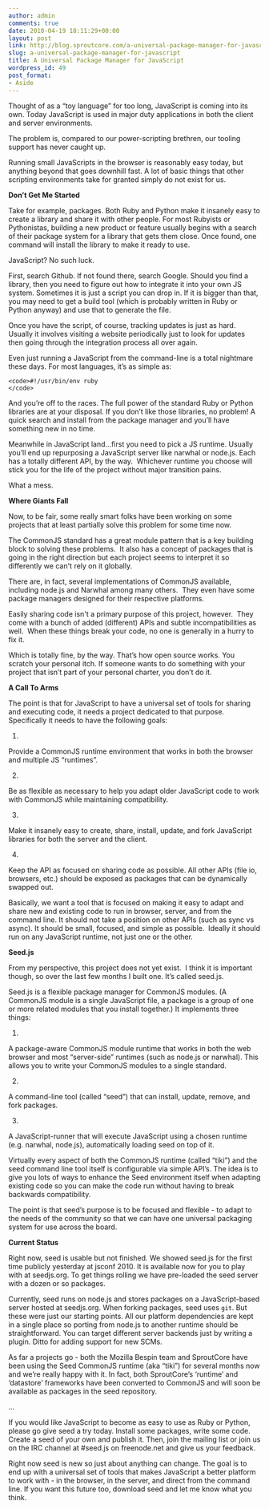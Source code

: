 ```yaml
---
author: admin
comments: true
date: 2010-04-19 18:11:29+00:00
layout: post
link: http://blog.sproutcore.com/a-universal-package-manager-for-javascript/
slug: a-universal-package-manager-for-javascript
title: A Universal Package Manager for JavaScript
wordpress_id: 49
post_format:
- Aside
---
```


Thought of as a “toy language” for too long, JavaScript is coming into its own.  Today JavaScript is used in major duty applications in both the client and server environments.




The problem is, compared to our power-scripting brethren, our tooling support has never caught up.




Running small JavaScripts in the browser is reasonably easy today, but anything beyond that goes downhill fast.  A lot of basic things that other scripting environments take for granted simply do not exist for us.




**Don’t Get Me Started**




Take for example, packages.  Both Ruby and Python make it insanely easy to create a library and share it with other people.  For most Rubyists or Pythonistas, building a new product or feature usually begins with a search of their package system for a library that gets them close.  Once found, one command will install the library to make it ready to use.




JavaScript?  No such luck.




First, search Github.  If not found there, search Google.  Should you find a library, then you need to figure out how to integrate it into your own JS system.  Sometimes it is just a script you can drop in.  If it is bigger than that, you may need to get a build tool (which is probably written in Ruby or Python anyway) and use that to generate the file.




Once you have the script, of course, tracking updates is just as hard.  Usually it involves visiting a website periodically just to look for updates then going through the integration process all over again.




Even just running a JavaScript from the command-line is a total nightmare these days.  For most languages, it’s as simple as:



    
    <code>#!/usr/bin/env ruby
    </code>




And you’re off to the races.  The full power of the standard Ruby or Python libraries are at your disposal.  If you don’t like those libraries, no problem!  A quick search and install from the package manager and you’ll have something new in no time.


<!-- more -->


Meanwhile in JavaScript land…first you need to pick a JS runtime.  Usually you’ll end up repurposing a JavaScript server like narwhal or node.js. Each has a totally different API, by the way.  Whichever runtime you choose will stick you for the life of the project without major transition pains.




What a mess.




**Where Giants Fall**




Now, to be fair, some really smart folks have been working on some projects that at least partially solve this problem for some time now.




The CommonJS standard has a great module pattern that is a key building block to solving these problems.  It also has a concept of packages that is going in the right direction but each project seems to interpret it so differently we can't rely on it globally.




There are, in fact, several implementations of CommonJS available, including node.js and Narwhal among many others.  They even have some package managers designed for their respective platforms.




Easily sharing code isn't a primary purpose of this project, however.  They come with a bunch of added (different) APIs and subtle incompatibilities as well.  When these things break your code, no one is generally in a hurry to fix it.




Which is totally fine, by the way.  That’s how open source works.  You scratch your personal itch.  If someone wants to do something with your project that isn’t part of your personal charter, you don’t do it.




**A Call To Arms**




The point is that for JavaScript to have a universal set of tools for sharing and executing code, it needs a project dedicated to that purpose.  Specifically it needs to have the following goals:




  1. 


Provide a CommonJS runtime environment that works in both the browser and  multiple JS “runtimes”.





  2. 


Be as flexible as necessary to help you adapt older JavaScript code to  work with CommonJS while maintaining compatibility.





  3. 


Make it insanely easy to create, share, install, update, and fork  JavaScript libraries for both the server and the client.





  4. 


Keep the API as focused on sharing code as possible.  All other APIs (file  io, browsers, etc.) should be exposed as packages that can be dynamically  swapped out.






Basically, we want a tool that is focused on making it easy to adapt and share new and existing code to run in browser, server, and from the command line. It should not take a position on other APIs (such as sync vs async).  It  should be small, focused, and simple as possible.  Ideally it should run on any JavaScript runtime, not just one or the other.




**Seed.js**




From my perspective, this project does not yet exist.  I think it is important though, so over the last few months I built one.  It’s called seed.js.




Seed.js is a flexible package manager for CommonJS modules.  (A CommonJS module is a single JavaScript file, a package is a group of one or more related modules that you install together.)  It implements three things:




  1. 


A package-aware CommonJS module runtime that works in both the web browser and most “server-side” runtimes (such as node.js or narwhal).  This allows you to write your CommonJS modules to a single standard.





  2. 


A command-line tool (called “seed”) that can install, update, remove, and fork packages.





  3. 


A JavaScript-runner that will execute JavaScript using a chosen runtime (e.g. narwhal, node.js), automatically loading seed on top of it.






Virtually every aspect of both the CommonJS runtime (called “tiki”) and the seed command line tool itself is configurable via simple API’s.  The idea is to give you lots of ways to enhance the Seed environment itself when adapting existing code so you can make the code run without having to break backwards compatibility.




The point is that seed’s purpose is to be focused and flexible - to adapt to the needs of the community so that we can have one universal packaging  system for use across the board.




**Current Status**




Right now, seed is usable but not finished. We showed seed.js for the first time publicly yesterday at jsconf 2010.  It is  available now for you to play with at seedjs.org.  To get things rolling we have pre-loaded the seed server with a dozen or so packages.




Currently, seed runs on node.js and stores packages on a JavaScript-based server hosted at seedjs.org. When forking packages, seed uses `git`. But these were just our starting points. All our platform dependencies are kept in a single place so porting from node.js to another runtime should be straightforward. You can target different server backends just by writing a plugin. Ditto for adding support for new SCMs.




As far a projects go - both the Mozilla Bespin team and SproutCore have been using the Seed CommonJS runtime (aka “tiki”) for several months now and we’re really happy with it.  In fact, both SproutCore’s ‘runtime’ and ‘datastore’ frameworks have been converted to CommonJS and will soon be available as  packages in the seed repository.





...





If you would like JavaScript to become as easy to use as Ruby or Python,  please go give seed a try today.  Install some packages, write some code.  Create a seed of your own and publish it. Then, join the mailing list or join us on the IRC channel at #seed.js on freenode.net and give us your feedback.





Right now seed is new so just about anything can change.  The goal is to end  up with a universal set of tools that makes JavaScript a better platform to  work with - in the browser, in the server, and direct from the command line. If you want this future too, download seed and let me know what you think.
